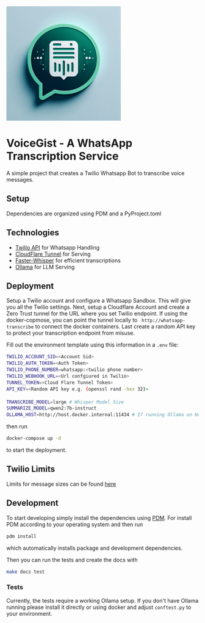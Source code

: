 <img src="/logo.png" alt="image" width="300" height="auto">

# VoiceGist - A WhatsApp Transcription Service

A simple project that creates a Twilio Whatsapp Bot to transcribe voice messages.


## Setup
Dependencies are organized using PDM and a PyProject.toml


## Technologies
* [Twilio API](https://www.twilio.com/de-de/messaging/channels/whatsapp) for Whatsapp Handling
* [CloudFlare Tunnel](https://www.cloudflare.com/products/tunnel/) for Serving
* [Faster-Whisper](https://github.com/SYSTRAN/faster-whisper) for efficient transcriptions
* [Ollama](https://ollama.com/) for LLM Serving



## Deployment
Setup a Twilio account and configure a Whatsapp Sandbox. This will give you all the Twilio settings.
Next, setup a Cloudflare Account and create a Zero Trust tunnel for the URL where you set Twilio endpoint. If using the docker-copmose, you can point the tunnel locally to `` http://whatsapp-transcribe`` to connect the docker containers.
Last create a random API key to protect your transcription endpoint from misuse.

Fill out the environment template using this information in a ``.env`` file:

``` sh
TWILIO_ACCOUNT_SID=<Account Sid>
TWILIO_AUTH_TOKEN=<Auth Token>
TWILIO_PHONE_NUMBER=whatsapp:<twilio phone number>
TWILIO_WEBHOOK_URL=<Url confgiured in Twilio>
TUNNEL_TOKEN=<Cloud Flare Tunnel Token>
API_KEY=<Random API key e.g. (openssl rand -hex 32)>

TRANSCRIBE_MODEL=large # Whisper Model Size
SUMMARIZE_MODEL=qwen2:7b-instruct
OLLAMA_HOST=http://host.docker.internal:11434 # If running Ollama on Host
```


then run 

``` sh
docker-compose up -d
```

to start the deployment. 


## Twilio Limits
Limits for message sizes can be found [here](https://www.twilio.com/docs/conversations/conversations-limits)


## Development
To start developing simply install the dependencies using [PDM](https://github.com/pdm-project/pdm). For install PDM according to your operating system and then run

``` sh
pdm install
```
which automatically installs package and development dependencies.

Then you can run the tests and create the docs with

``` sh
make docs test
```

### Tests
Currently, the tests require a working Ollama setup. If you don't have Ollama running please install it directly or using docker and adjust ``conftest.py`` to your environment.
